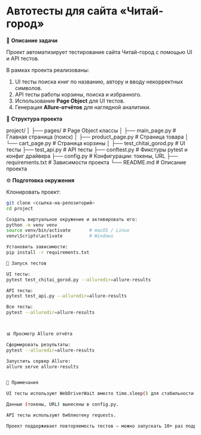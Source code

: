 # Автотесты для сайта «Читай-город»

📌 **Описание задачи**

Проект автоматизирует тестирование сайта Читай-город с помощью UI и API тестов.

В рамках проекта реализованы:

1. UI тесты поиска книг по названию, автору и вводу некорректных символов.
2. API тесты работы корзины, поиска и избранного.
3. Использование **Page Object** для UI тестов.
4. Генерация **Allure-отчётов** для наглядной аналитики.

📂 **Структура проекта**

project/
│
├── pages/ # Page Object классы
│ ├── main_page.py # Главная страница (поиск)
│ ├── product_page.py # Страница товара
│ └── cart_page.py # Страница корзины
│
├── test_chitai_gorod.py # UI тесты
├── test_api.py # API тесты
├── conftest.py # Фикстуры pytest и конфиг драйвера
├── config.py # Конфигурации: токены, URL
├── requirements.txt # Зависимости проекта
└── README.md # Описание проекта


⚙️ **Подготовка окружения**

Клонировать проект:

```bash
git clone <ссылка-на-репозиторий>
cd project

Создать виртуальное окружение и активировать его:
python -m venv venv
source venv/bin/activate       # macOS / Linux
venv\Scripts\activate          # Windows

Установить зависимости:
pip install -r requirements.txt

🚀 Запуск тестов

UI тесты:
pytest test_chitai_gorod.py --alluredir=allure-results

API тесты:
pytest test_api.py --alluredir=allure-results

Все тесты:
pytest --alluredir=allure-results



📊 Просмотр Allure отчёта

Сформировать результаты:
pytest --alluredir=allure-results

Запустить сервер Allure:
allure serve allure-results


📝 Примечания

UI тесты используют WebDriverWait вместо time.sleep() для стабильности.

Данные (токены, URL) вынесены в config.py.

API тесты используют библиотеку requests.

Проект поддерживает повторяемость тестов — можно запускать 10+ раз подряд без изменения кода.

